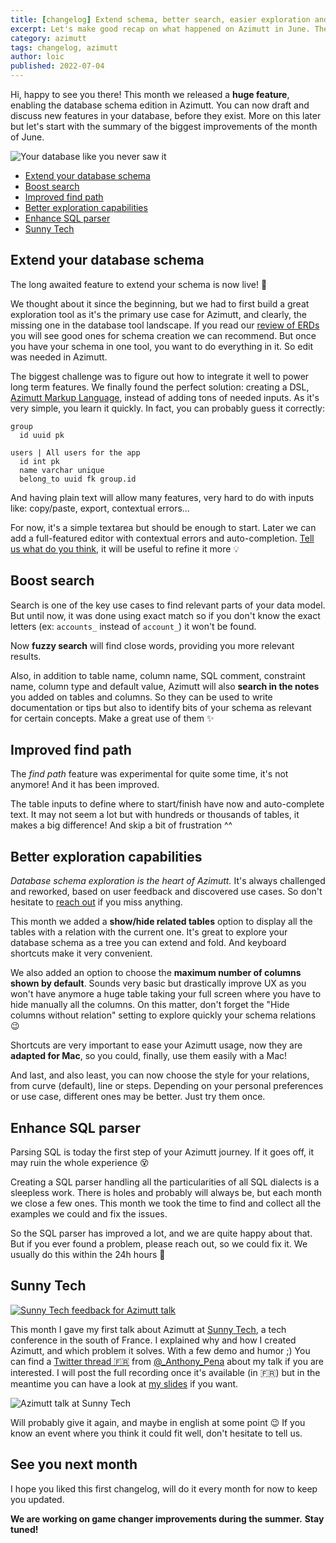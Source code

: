 ```yaml
---
title: [changelog] Extend schema, better search, easier exploration and more
excerpt: Let's make good recap on what happened on Azimutt in June. The big feature you don't want to miss is the schema edition but there is a lot more that will improve your daily life exploring your database schema.
category: azimutt
tags: changelog, azimutt
author: loic
published: 2022-07-04
---
```


Hi, happy to see you there! This month we released a **huge feature**, enabling the database schema edition in Azimutt. You can now draft and discuss new features in your database, before they exist. More on this later but let's start with the summary of the biggest improvements of the month of June.

![Your database like you never saw it]({{base_link}}/sunny-tech-intro.jpeg)

- [Extend your database schema](#extend-your-database-schema)
- [Boost search](#boost-search)
- [Improved find path](#improved-find-path)
- [Better exploration capabilities](#better-exploration-capabilities)
- [Enhance SQL parser](#enhance-sql-parser)
- [Sunny Tech](#sunny-tech)


## Extend your database schema

The long awaited feature to extend your schema is now live! 🎉

We thought about it since the beginning, but we had to first build a great exploration tool as it's the primary use case for Azimutt, and clearly, the missing one in the database tool landscape. If you read our [review of ERDs](./how-to-choose-your-entity-relationship-diagram) you will see good ones for schema creation we can recommend. But once you have your schema in one tool, you want to do everything in it. So edit was needed in Azimutt.

The biggest challenge was to figure out how to integrate it well to power long term features. We finally found the perfect solution: creating a DSL, [Azimutt Markup Language](./aml-a-language-to-define-your-database-schema), instead of adding tons of needed inputs. As it's very simple, you learn it quickly. In fact, you can probably guess it correctly:

```
group
  id uuid pk

users | All users for the app
  id int pk
  name varchar unique
  belong_to uuid fk group.id
```

And having plain text will allow many features, very hard to do with inputs like: copy/paste, export, contextual errors...

For now, it's a simple textarea but should be enough to start. Later we can add a full-featured editor with contextual errors and auto-completion.
[Tell us what do you think]({{azimutt_twitter}}), it will be useful to refine it more 💡

## Boost search

Search is one of the key use cases to find relevant parts of your data model. But until now, it was done using exact match so if you don't know the exact letters (ex: `accounts_` instead of `account_`) it won't be found.

Now **fuzzy search** will find close words, providing you more relevant results.

Also, in addition to table name, column name, SQL comment, constraint name, column type and default value, Azimutt will also **search in the notes** you added on tables and columns. So they can be used to write documentation or tips but also to identify bits of your schema as relevant for certain concepts. Make a great use of them ✨

## Improved find path

The *find path* feature was experimental for quite some time, it's not anymore! And it has been improved.

The table inputs to define where to start/finish have now and auto-complete text. It may not seem a lot but with hundreds or thousands of tables, it makes a big difference! And skip a bit of frustration ^^

## Better exploration capabilities

*Database schema exploration is the heart of Azimutt.* It's always challenged and reworked, based on user feedback and discovered use cases. So don't hesitate to [reach out]({{azimutt_twitter}}) if you miss anything.

This month we added a **show/hide related tables** option to display all the tables with a relation with the current one. It's great to explore your database schema as a tree you can extend and fold. And keyboard shortcuts make it very convenient.

We also added an option to choose the **maximum number of columns shown by default**. Sounds very basic but drastically improve UX as you won't have anymore a huge table taking your full screen where you have to hide manually all the columns. On this matter, don't forget the "Hide columns without relation" setting to explore quickly your schema relations 😉

Shortcuts are very important to ease your Azimutt usage, now they are **adapted for Mac**, so you could, finally, use them easily with a Mac!

And last, and also least, you can now choose the style for your relations, from curve (default), line or steps. Depending on your personal preferences or use case, different ones may be better. Just try them once.

## Enhance SQL parser

Parsing SQL is today the first step of your Azimutt journey. If it goes off, it may ruin the whole experience 😵

Creating a SQL parser handling all the particularities of all SQL dialects is a sleepless work. There is holes and probably will always be, but each month we close a few ones. This month we took the time to find and collect all the examples we could and fix the issues.

So the SQL parser has improved a lot, and we are quite happy about that. But if you ever found a problem, please reach out, so we could fix it. We usually do this within the 24h hours 🧙

## Sunny Tech

[![Sunny Tech feedback for Azimutt talk]({{base_link}}/sunny-tech-feedback.png)](https://openfeedback.io/sunnytech2022/2022-06-30/Vb6vBGObzwdAn1eIvpiy)

This month I gave my first talk about Azimutt at [Sunny Tech](https://sunny-tech.io), a tech conference in the south of France. I explained why and how I created Azimutt, and which problem it solves. With a few demo and humor ;)
You can find a [Twitter thread 🇫🇷](https://twitter.com/_Anthony_Pena/status/1542543212040126465) from [@_Anthony_Pena](https://twitter.com/_Anthony_Pena) about my talk if you are interested. I will post the full recording once it's available (in 🇫🇷) but in the meantime you can have a look at [my slides](https://docs.google.com/presentation/d/1qkrF0batRbMPWMiEB6XXkSUc56ZCMXz5o7Dd_8T245I) if you want.

![Azimutt talk at Sunny Tech]({{base_link}}/sunny-tech-features.jpeg)

Will probably give it again, and maybe in english at some point 😉
If you know an event where you think it could fit well, don't hesitate to tell us.

## See you next month

I hope you liked this first changelog, will do it every month for now to keep you updated.

**We are working on game changer improvements during the summer.**
**Stay tuned!**
